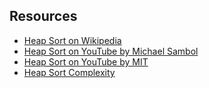 ## Resources
- [Heap Sort on Wikipedia](https://en.wikipedia.org/wiki/Heapsort)
- [Heap Sort on YouTube by Michael Sambol](https://www.youtube.com/watch?v=2DmK_H7IdTo)
- [Heap Sort on YouTube by MIT](https://www.youtube.com/watch?v=B7hVxCmfPtM&list=PLUl4u3cNGP61Oq3tWYp6V_F-5jb5L2iHb&index=6)
- [Heap Sort Complexity](https://www.bigocheatsheet.com)